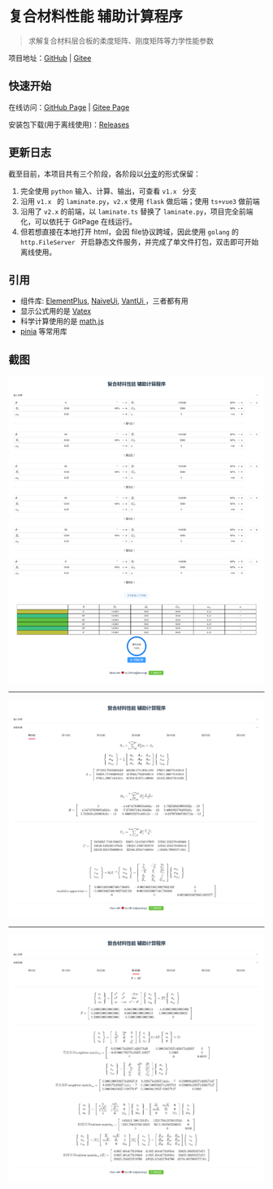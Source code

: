 # 复合材料性能 辅助计算程序

> 求解复合材料层合板的柔度矩阵、刚度矩阵等力学性能参数

项目地址：[GitHub](https://github.com/laorange/LaminateCalculation)  |  [Gitee](https://gitee.com/laorange/LaminateCalculation)

## 快速开始

在线访问：[GitHub Page](https://laorange.github.io/LaminateCalculation/)  |  [Gitee Page](https://laorange.gitee.io/laminatecalculation/)

安装包下载(用于离线使用)：[Releases](/laorange/LaminateCalculation/releases)

## 更新日志

截至目前，本项目共有三个阶段，各阶段以[分支](/laorange/LaminateCalculation/branches)的形式保留：

1. 完全使用 `python` 输入、计算、输出，可查看 `v1.x ` 分支
2. 沿用 `v1.x ` 的 `laminate.py`，`v2.x` 使用 `flask` 做后端；使用 `ts+vue3` 做前端
3. 沿用了 `v2.x` 的前端，以 `laminate.ts` 替换了 `laminate.py`，项目完全前端化，可以依托于 GitPage 在线运行。
4. 但若想直接在本地打开 html，会因 file协议跨域，因此使用 `golang` 的 `http.FileServer ` 开启静态文件服务，并完成了单文件打包，双击即可开始离线使用。

## 引用

+ 组件库: [ElementPlus](https://element-plus.org), [NaiveUi](https://www.naiveui.com/), [VantUi ](https://vant-contrib.gitee.io/vant/#/zh-CN/home)，三者都有用
+ 显示公式用的是 [Vatex](https://github.com/Shimada666/VaTex)
+ 科学计算使用的是 [math.js](https://mathjs.org/index.html)
+ [pinia](https://pinia.vuejs.org/) 等常用库

## 截图

![1.png](demo/demo1.png)

----

![2.png](demo/demo2.png)

----

![3.png](demo/demo3.png)

